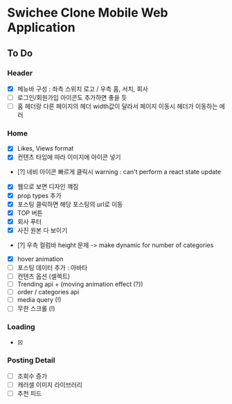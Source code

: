 # Swichee Clone Mobile Web Application

## To Do

### Header

- [x] 메뉴바 구성 : 좌측 스위치 로고 / 우측 홈, 서치, 회사
- [ ] 로그인/회원가입 아이콘도 추가하면 좋을 듯
- [ ] 홈 헤더랑 다른 페이지의 헤더 width값이 달라서 페이지 이동시 헤더가 이동하는 에러

### Home

- [x] Likes, Views format
- [x] 컨텐츠 타입에 따라 이미지에 아이콘 넣기
- [?] 네비 아이콘 빠르게 클릭시 warning : can't perform a react state update
- [x] 웹으로 보면 디자인 꺠짐
- [x] prop types 추가
- [x] 포스팅 클릭하면 해당 포스팅의 url로 이동
- [x] TOP 버튼
- [x] 회사 푸터
- [x] 사진 원본 다 보이기
- [?] 우측 컬럼바 height 문제 -> make dynamic for number of categories
- [x] hover animation
- [ ] 포스팅 데이터 추가 : 아바타
- [ ] 컨텐츠 옵션 (셀렉트)
- [ ] Trending api + (moving animation effect (?))
- [ ] order / categories api
- [ ] media query (!)
- [ ] 무한 스크롤 (!)

### Loading

- [x]

### Posting Detail

- [ ] 조회수 증가
- [ ] 캐러셀 이미지 라이브러리
- [ ] 추천 피드
